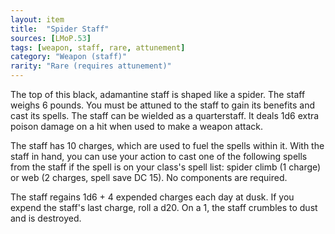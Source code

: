 ```yaml
---
layout: item
title:  "Spider Staff"
sources: [LMoP.53]
tags: [weapon, staff, rare, attunement]
category: "Weapon (staff)"
rarity: "Rare (requires attunement)"
---
```


The top of this black, adamantine staff is shaped like a spider. The staff weighs 6 pounds. You must be attuned to the staff to gain its benefits and cast its spells. The staff can be wielded as a quarterstaff. It deals 1d6 extra poison damage on a hit when used to make a weapon attack.

The staff has 10 charges, which are used to fuel the spells within it. With the staff in hand, you can use your action to cast one of the following spells from the staff if the spell is on your class's spell list: spider climb (1 charge) or web (2 charges, spell save DC 15). No components are required.

The staff regains 1d6 + 4 expended charges each day at dusk. If you expend the staff's last charge, roll a d20. On a 1, the staff crumbles to dust and is destroyed.